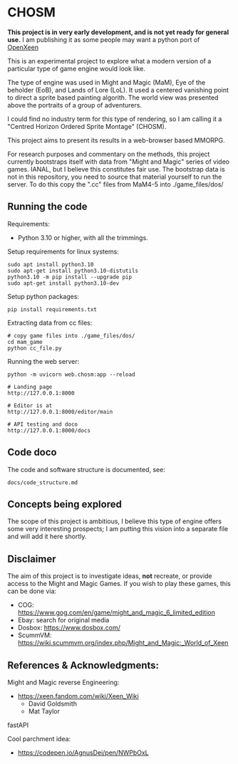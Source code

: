 # CHOSM

**This project is in very early development, and is not yet ready for general use.**
I am publishing it as some people may want a python port of [OpenXeen](https://github.com/busyDuckman/OpenXeen)

This is an experimental project to explore what a modern version of a particular
type of game engine would look like. 

The type of engine was used in Might and Magic (MaM), Eye of the beholder (EoB), 
and Lands of Lore (LoL). It used a centered vanishing point to direct a sprite 
based painting algorith. The world view was presented above the portraits of a 
group of adventurers. 

I could find no industry term for this type of rendering, so I am calling it 
a "Centred Horizon Ordered Sprite Montage" (CHOSM).

This project aims to present its results in a web-browser based MMORPG.

For research purposes and commentary on the methods, this project currently bootstraps
itself with data from "Might and Magic" series of video games. IANAL, but I believe this 
constitutes fair use. The bootstrap data is not in this repository, you need
to source that material yourself to run the server. To do this copy the
".cc" files from MaM4-5 into ./game_files/dos/

## Running the code

Requirements:
  - Python 3.10 or higher, with all the trimmings.


Setup requirements for linux systems: 


    sudo apt install python3.10  
    sudo apt-get install python3.10-distutils
    python3.10 -m pip install --upgrade pip
    sudo apt-get install python3.10-dev    

Setup python packages:

    pip install requirements.txt

Extracting data from cc files:
    
    # copy game files into ./game_files/dos/
    cd mam_game
    python cc_file.py

Running the web server:

    python -m uvicorn web.chosm:app --reload

    # Landing page
    http://127.0.0.1:8000    

    # Editor is at
    http://127.0.0.1:8000/editor/main

    # API testing and doco
    http://127.0.0.1:8000/docs

## Code doco

The code and software structure is documented, see: 

    docs/code_structure.md

## Concepts being explored
The scope of this project is ambitious, I believe this type of engine offers
some very interesting prospects; I am putting this vision into a separate file
and will add it here shortly.

## Disclaimer
The aim of this project is to investigate ideas, **not** recreate, or provide
access to the Might and Magic Games. If you wish to play these games, this can be
done via:
  - COG: https://www.gog.com/en/game/might_and_magic_6_limited_edition
  - Ebay: search for original media
  - Dosbox: https://www.dosbox.com/
  - ScummVM: https://wiki.scummvm.org/index.php/Might_and_Magic:_World_of_Xeen


## References & Acknowledgments:
Might and Magic reverse Engineering:
  - https://xeen.fandom.com/wiki/Xeen_Wiki
    - David Goldsmith
    - Mat Taylor

fastAPI

Cool parchment idea:
  - https://codepen.io/AgnusDei/pen/NWPbOxL





